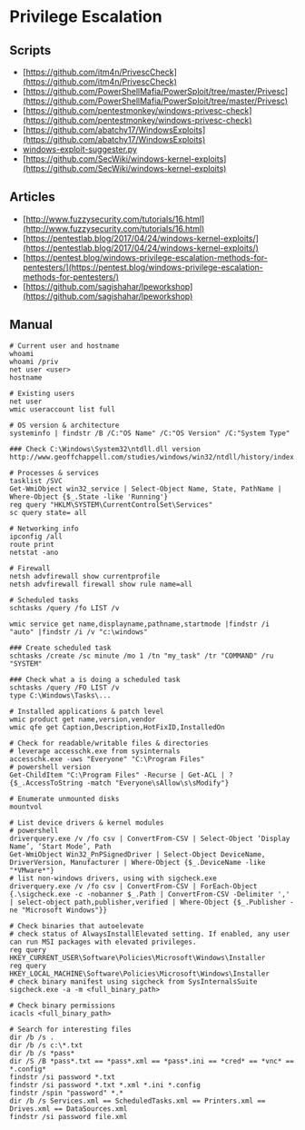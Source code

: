 # Privilege Escalation

## Scripts

* [https://github.com/itm4n/PrivescCheck](https://github.com/itm4n/PrivescCheck)
* [https://github.com/PowerShellMafia/PowerSploit/tree/master/Privesc](https://github.com/PowerShellMafia/PowerSploit/tree/master/Privesc)
* [https://github.com/pentestmonkey/windows-privesc-check](https://github.com/pentestmonkey/windows-privesc-check)
* [https://github.com/abatchy17/WindowsExploits](https://github.com/abatchy17/WindowsExploits)
* [windows-exploit-suggester.py](https://github.com/GDSSecurity/Windows-Exploit-Suggester.git)
* [https://github.com/SecWiki/windows-kernel-exploits](https://github.com/SecWiki/windows-kernel-exploits)

## Articles

* [http://www.fuzzysecurity.com/tutorials/16.html](http://www.fuzzysecurity.com/tutorials/16.html)
* [https://pentestlab.blog/2017/04/24/windows-kernel-exploits/](https://pentestlab.blog/2017/04/24/windows-kernel-exploits/)
* [https://pentest.blog/windows-privilege-escalation-methods-for-pentesters/](https://pentest.blog/windows-privilege-escalation-methods-for-pentesters/)
* [https://github.com/sagishahar/lpeworkshop](https://github.com/sagishahar/lpeworkshop)

## Manual

```
# Current user and hostname
whoami
whoami /priv
net user <user>
hostname

# Existing users
net user
wmic useraccount list full

# OS version & architecture
systeminfo | findstr /B /C:"OS Name" /C:"OS Version" /C:"System Type"

### Check C:\Windows\System32\ntdll.dll version
http://www.geoffchappell.com/studies/windows/win32/ntdll/history/index.htm

# Processes & services
tasklist /SVC
Get-WmiObject win32_service | Select-Object Name, State, PathName | Where-Object {$_.State -like 'Running'}
reg query "HKLM\SYSTEM\CurrentControlSet\Services"
sc query state= all

# Networking info
ipconfig /all
route print
netstat -ano

# Firewall
netsh advfirewall show currentprofile
netsh advfirewall firewall show rule name=all

# Scheduled tasks
schtasks /query /fo LIST /v

wmic service get name,displayname,pathname,startmode |findstr /i "auto" |findstr /i /v "c:\windows"

### Create scheduled task
schtasks /create /sc minute /mo 1 /tn "my_task" /tr "COMMAND" /ru "SYSTEM"

### Check what a is doing a scheduled task
schtasks /query /FO LIST /v
type C:\Windows\Tasks\...

# Installed applications & patch level
wmic product get name,version,vendor
wmic qfe get Caption,Description,HotFixID,InstalledOn

# Check for readable/writable files & directories
# leverage accesschk.exe from sysinternals
accesschk.exe -uws "Everyone" "C:\Program Files"
# powershell version
Get-ChildItem "C:\Program Files" -Recurse | Get-ACL | ?{$_.AccessToString -match "Everyone\sAllow\s\sModify"}

# Enumerate unmounted disks
mountvol

# List device drivers & kernel modules
# powershell
driverquery.exe /v /fo csv | ConvertFrom-CSV | Select-Object ‘Display Name’, ‘Start Mode’, Path
Get-WmiObject Win32_PnPSignedDriver | Select-Object DeviceName, DriverVersion, Manufacturer | Where-Object {$_.DeviceName -like "*VMware*"}
# list non-windows drivers, using with sigcheck.exe
driverquery.exe /v /fo csv | ConvertFrom-CSV | ForEach-Object {.\sigcheck.exe -c -nobanner $_.Path | ConvertFrom-CSV -Delimiter ',' | select-object path,publisher,verified | Where-Object {$_.Publisher -ne "Microsoft Windows"}}

# Check binaries that autoelevate
# check status of AlwaysInstallElevated setting. If enabled, any user can run MSI packages with elevated privileges.
reg query HKEY_CURRENT_USER\Software\Policies\Microsoft\Windows\Installer
reg query HKEY_LOCAL_MACHINE\Software\Policies\Microsoft\Windows\Installer
# check binary manifest using sigcheck from SysInternalsSuite
sigcheck.exe -a -m <full_binary_path>

# Check binary permissions
icacls <full_binary_path>

# Search for interesting files
dir /b /s .
dir /b /s c:\*.txt
dir /b /s *pass*
dir /S /B *pass*.txt == *pass*.xml == *pass*.ini == *cred* == *vnc* == *.config*
findstr /si password *.txt 
findstr /si password *.txt *.xml *.ini *.config
findstr /spin "password" *.*
dir /b /s Services.xml == ScheduledTasks.xml == Printers.xml == Drives.xml == DataSources.xml
findstr /si password file.xml
```
